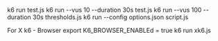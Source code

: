 k6 run test.js
k6 run --vus 10 --duration 30s test.js
k6 run --vus 100 --duration 30s thresholds.js
k6 run --config options.json script.js

For X k6 - Browser
export K6_BROWSER_ENABLEd = true
k6 run xk6.js